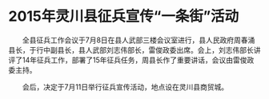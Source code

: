 2015年灵川县征兵宣传“一条街”活动
===             

　　全县征兵工作会议于7月8日在县人武部三楼会议室进行，县人民政府周春涌县长，于行中副县长，县人武部刘志伟部长，雷俊政委出席。会上，刘志伟部长讲评了14年征兵工作，部署了15年征兵任务，周县长作了重要讲话，会议由雷俊政委主持。

　　会后，决定于7月11日举行征兵宣传活动，地点设在灵川县商贸城。
